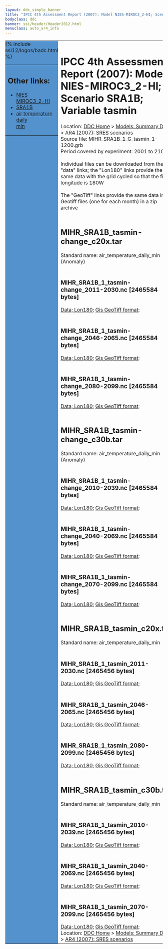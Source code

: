 ```yaml
---
layout: ddc_simple_banner
title: "IPCC 4th Assessment Report (2007): Model NIES-MIROC3_2-HI; Scenario SRA1B; Variable tasmin"
bodyclass: ddc
banner: ssi/header/Header2012.html
menuclass: auto_ar4_info
---
```



<table width="100%" border="0" cellspacing="0" cellpadding="0" style="border-collapse: collapse;">
<tr style="margin:0;padding:0;border:0;">
<td style="margin:0;padding:0;border:0;height:1pt;width:150pt;background:#5492CD;" valign="top" >

<div id="lh-col2" class="auto_ar4_info">
<table class="menumain" bgcolor="#5492CD" cellspacing="0" width="100%" border="0">
<tr><td>
<h2> Other links:</h2>
<ul>
<li><a href="/auto/ar4/model-NIES-MIROC3_2-HI.html">NIES<br/>MIROC3_2-HI</a></li>
<li><a href="/auto/ar4/scenario-SRA1B.html">SRA1B</a></li>
<li><a href="/auto/ar4/var-air_temperature_daily_min.html">air temperature daily<br/> min</a></li>
</ul>
</td></tr>
{% include ssi12/logos/badc.html %}
</table>
</div>
</td>
<td><h1>IPCC 4th Assessment Report (2007): Model NIES-MIROC3_2-HI; Scenario SRA1B; Variable tasmin</h1>

<!-- Breadcrumb1 -->
<div id="breadcrumb1" align="left">
Location: <a href="/index.html">DDC Home</a> > <a href="/sim/gcm_clim/">Models: Summary Data</a>
> <a href="/sim/gcm_clim/SRES_AR4/index.html">AR4 (2007): SRES scenarios</a>
</div>
<!-- End of Breadcrumb1 -->Source file: MIHR_SRA1B_1_G_tasmin_1-1200.grb
<br/>
Period covered by experiment: 2001 to 2100<br/>
<br/>Individual files can be downloaded from the "data" links; the "Lon180" links provide the same data
         with the grid cycled so that the first longitude is 180W<br/>
<br/>The "GeoTiff" links provide the same data in 12 Geotiff files (one for each month)
          in a zip archive<br/>
<br/><h2>MIHR_SRA1B_tasmin-change_c20x.tar</h2>
Standard name: air_temperature_daily_min (Anomaly)<br>
<br/><h3>MIHR_SRA1B_1_tasmin-change_2011-2030.nc [2465584 bytes]</h3>
<a href="http://apps.ipcc-data.org/cgi-bin/downl/ar4_nc/tasmin/MIHR_SRA1B_1_tasmin-change_2011-2030.nc">Data; </a><a href="http://apps.ipcc-data.org/cgi-bin/downl/ar4_nc/tasmin/MIHR_SRA1B_1_tasmin-change_2011-2030.cyto180.nc"> Lon180</a>; <a href="/cgi-bin/downl/ar4_tif/tasmin/MIHR_SRA1B_1_tasmin-change_2011-2030.zip">Gis GeoTiff format; </a><br/>
<br/><h3>MIHR_SRA1B_1_tasmin-change_2046-2065.nc [2465584 bytes]</h3>
<a href="http://apps.ipcc-data.org/cgi-bin/downl/ar4_nc/tasmin/MIHR_SRA1B_1_tasmin-change_2046-2065.nc">Data; </a><a href="http://apps.ipcc-data.org/cgi-bin/downl/ar4_nc/tasmin/MIHR_SRA1B_1_tasmin-change_2046-2065.cyto180.nc"> Lon180</a>; <a href="/cgi-bin/downl/ar4_tif/tasmin/MIHR_SRA1B_1_tasmin-change_2046-2065.zip">Gis GeoTiff format; </a><br/>
<br/><h3>MIHR_SRA1B_1_tasmin-change_2080-2099.nc [2465584 bytes]</h3>
<a href="http://apps.ipcc-data.org/cgi-bin/downl/ar4_nc/tasmin/MIHR_SRA1B_1_tasmin-change_2080-2099.nc">Data; </a><a href="http://apps.ipcc-data.org/cgi-bin/downl/ar4_nc/tasmin/MIHR_SRA1B_1_tasmin-change_2080-2099.cyto180.nc"> Lon180</a>; <a href="/cgi-bin/downl/ar4_tif/tasmin/MIHR_SRA1B_1_tasmin-change_2080-2099.zip">Gis GeoTiff format; </a><br/>
<br/><h2>MIHR_SRA1B_tasmin-change_c30b.tar</h2>
Standard name: air_temperature_daily_min (Anomaly)<br>
<br/><h3>MIHR_SRA1B_1_tasmin-change_2010-2039.nc [2465584 bytes]</h3>
<a href="http://apps.ipcc-data.org/cgi-bin/downl/ar4_nc/tasmin/MIHR_SRA1B_1_tasmin-change_2010-2039.nc">Data; </a><a href="http://apps.ipcc-data.org/cgi-bin/downl/ar4_nc/tasmin/MIHR_SRA1B_1_tasmin-change_2010-2039.cyto180.nc"> Lon180</a>; <a href="/cgi-bin/downl/ar4_tif/tasmin/MIHR_SRA1B_1_tasmin-change_2010-2039.zip">Gis GeoTiff format; </a><br/>
<br/><h3>MIHR_SRA1B_1_tasmin-change_2040-2069.nc [2465584 bytes]</h3>
<a href="http://apps.ipcc-data.org/cgi-bin/downl/ar4_nc/tasmin/MIHR_SRA1B_1_tasmin-change_2040-2069.nc">Data; </a><a href="http://apps.ipcc-data.org/cgi-bin/downl/ar4_nc/tasmin/MIHR_SRA1B_1_tasmin-change_2040-2069.cyto180.nc"> Lon180</a>; <a href="/cgi-bin/downl/ar4_tif/tasmin/MIHR_SRA1B_1_tasmin-change_2040-2069.zip">Gis GeoTiff format; </a><br/>
<br/><h3>MIHR_SRA1B_1_tasmin-change_2070-2099.nc [2465584 bytes]</h3>
<a href="http://apps.ipcc-data.org/cgi-bin/downl/ar4_nc/tasmin/MIHR_SRA1B_1_tasmin-change_2070-2099.nc">Data; </a><a href="http://apps.ipcc-data.org/cgi-bin/downl/ar4_nc/tasmin/MIHR_SRA1B_1_tasmin-change_2070-2099.cyto180.nc"> Lon180</a>; <a href="/cgi-bin/downl/ar4_tif/tasmin/MIHR_SRA1B_1_tasmin-change_2070-2099.zip">Gis GeoTiff format; </a><br/>
<br/><h2>MIHR_SRA1B_tasmin_c20x.tar</h2>
Standard name: air_temperature_daily_min<br>
<br/><h3>MIHR_SRA1B_1_tasmin_2011-2030.nc [2465456 bytes]</h3>
<a href="http://apps.ipcc-data.org/cgi-bin/downl/ar4_nc/tasmin/MIHR_SRA1B_1_tasmin_2011-2030.nc">Data; </a><a href="http://apps.ipcc-data.org/cgi-bin/downl/ar4_nc/tasmin/MIHR_SRA1B_1_tasmin_2011-2030.cyto180.nc"> Lon180</a>; <a href="/cgi-bin/downl/ar4_tif/tasmin/MIHR_SRA1B_1_tasmin_2011-2030.zip">Gis GeoTiff format; </a><br/>
<br/><h3>MIHR_SRA1B_1_tasmin_2046-2065.nc [2465456 bytes]</h3>
<a href="http://apps.ipcc-data.org/cgi-bin/downl/ar4_nc/tasmin/MIHR_SRA1B_1_tasmin_2046-2065.nc">Data; </a><a href="http://apps.ipcc-data.org/cgi-bin/downl/ar4_nc/tasmin/MIHR_SRA1B_1_tasmin_2046-2065.cyto180.nc"> Lon180</a>; <a href="/cgi-bin/downl/ar4_tif/tasmin/MIHR_SRA1B_1_tasmin_2046-2065.zip">Gis GeoTiff format; </a><br/>
<br/><h3>MIHR_SRA1B_1_tasmin_2080-2099.nc [2465456 bytes]</h3>
<a href="http://apps.ipcc-data.org/cgi-bin/downl/ar4_nc/tasmin/MIHR_SRA1B_1_tasmin_2080-2099.nc">Data; </a><a href="http://apps.ipcc-data.org/cgi-bin/downl/ar4_nc/tasmin/MIHR_SRA1B_1_tasmin_2080-2099.cyto180.nc"> Lon180</a>; <a href="/cgi-bin/downl/ar4_tif/tasmin/MIHR_SRA1B_1_tasmin_2080-2099.zip">Gis GeoTiff format; </a><br/>
<br/><h2>MIHR_SRA1B_tasmin_c30b.tar</h2>
Standard name: air_temperature_daily_min<br>
<br/><h3>MIHR_SRA1B_1_tasmin_2010-2039.nc [2465456 bytes]</h3>
<a href="http://apps.ipcc-data.org/cgi-bin/downl/ar4_nc/tasmin/MIHR_SRA1B_1_tasmin_2010-2039.nc">Data; </a><a href="http://apps.ipcc-data.org/cgi-bin/downl/ar4_nc/tasmin/MIHR_SRA1B_1_tasmin_2010-2039.cyto180.nc"> Lon180</a>; <a href="/cgi-bin/downl/ar4_tif/tasmin/MIHR_SRA1B_1_tasmin_2010-2039.zip">Gis GeoTiff format; </a><br/>
<br/><h3>MIHR_SRA1B_1_tasmin_2040-2069.nc [2465456 bytes]</h3>
<a href="http://apps.ipcc-data.org/cgi-bin/downl/ar4_nc/tasmin/MIHR_SRA1B_1_tasmin_2040-2069.nc">Data; </a><a href="http://apps.ipcc-data.org/cgi-bin/downl/ar4_nc/tasmin/MIHR_SRA1B_1_tasmin_2040-2069.cyto180.nc"> Lon180</a>; <a href="/cgi-bin/downl/ar4_tif/tasmin/MIHR_SRA1B_1_tasmin_2040-2069.zip">Gis GeoTiff format; </a><br/>
<br/><h3>MIHR_SRA1B_1_tasmin_2070-2099.nc [2465456 bytes]</h3>
<a href="http://apps.ipcc-data.org/cgi-bin/downl/ar4_nc/tasmin/MIHR_SRA1B_1_tasmin_2070-2099.nc">Data; </a><a href="http://apps.ipcc-data.org/cgi-bin/downl/ar4_nc/tasmin/MIHR_SRA1B_1_tasmin_2070-2099.cyto180.nc"> Lon180</a>; <a href="/cgi-bin/downl/ar4_tif/tasmin/MIHR_SRA1B_1_tasmin_2070-2099.zip">Gis GeoTiff format; </a><br/>
<!-- Breadcrumb2 -->
<div id="breadcrumb2" align="left">
Location: <a href="/index.html">DDC Home</a> > <a href="/sim/gcm_clim/">Models: Summary Data</a>
> <a href="/sim/gcm_clim/SRES_AR4/index.html">AR4 (2007): SRES scenarios</a>
</div>
<!-- End of Breadcrumb2 --></td></tr></table>
